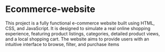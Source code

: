 # Ecommerce-website
This project is a fully functional e-commerce website built using HTML, CSS, and JavaScript. It is designed to simulate a real online shopping experience, featuring product listings, categories, detailed product views, and a local shopping cart. The website aims to provide users with an intuitive interface to browse, filter, and purchase items 
